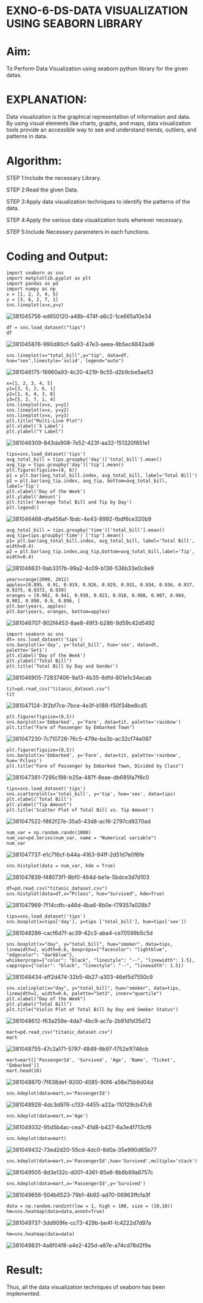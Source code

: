 # EXNO-6-DS-DATA VISUALIZATION USING SEABORN LIBRARY

# Aim:
  To Perform Data Visualization using seaborn python library for the given datas.

# EXPLANATION:
Data visualization is the graphical representation of information and data. By using visual elements like charts, graphs, and maps, data visualization tools provide an accessible way to see and understand trends, outliers, and patterns in data.

# Algorithm:
STEP 1:Include the necessary Library.

STEP 2:Read the given Data.

STEP 3:Apply data visualization techniques to identify the patterns of the data.

STEP 4:Apply the various data visualization tools wherever necessary.

STEP 5:Include Necessary parameters in each functions.

# Coding and Output:
```
import seaborn as sns
import matplotlib.pyplot as plt
import pandas as pd
import numpy as np
x = [1, 2, 3, 4, 5]
y = [3, 6, 2, 7, 1]
sns.lineplot(x=x,y=y)
```
![381045756-ed650120-a48b-474f-a6c2-1ce665a10e34](https://github.com/user-attachments/assets/473e9df5-999b-472a-9982-c48a1017c84c)
```
df = sns.load_dataset("tips")
df
```
![381045876-990d80cf-5a93-47e3-aeea-8b5ec6842ad8](https://github.com/user-attachments/assets/4952f890-8ea7-47a5-a9b2-706b1531b902)
```
sns.lineplot(x="total_bill",y="tip", data=df, hue="sex",linestyle='solid', legend="auto")
```
![381046175-16960a93-4c20-4219-9c55-d2b9cbe5ae53](https://github.com/user-attachments/assets/7efdcbd2-6b66-4c77-99c6-7b1eec7a0eec)
```
x=[1, 2, 3, 4, 5]
y1=[3, 5, 2, 6, 1]
y2=[1, 6, 4, 3, 8]
y3=[5, 2, 7, 1, 4]
sns.lineplot(x=x, y=y1)
sns.lineplot(x=x, y=y2)
sns.lineplot(x=x, y=y3)
plt.title("Multi-Line Plot")
plt.xlabel('X Label')
plt.ylabel("Y Label")
```
![381046309-843da908-7e52-423f-aa32-151320f851e1](https://github.com/user-attachments/assets/969781ef-b8bb-4564-9273-573fc912a565)
```
tips=sns.load_dataset('tips')
avg_total_bill = tips.groupby('day')['total_bill'].mean()
avg_tip = tips.groupby('day')['tip'].mean()
plt.figure(figsize=(8, 6))
p1 = plt.bar(avg_total_bill.index, avg_total_bill, label='Total Bill')
p2 = plt.bar(avg_tip.index, avg_tip, bottom=avg_total_bill, label='Tip')
plt.xlabel('Day of the Week')
plt.ylabel('Amount')
plt.title('Average Total Bill and Tip by Day')
plt.legend()
```
![381046468-dfa456af-1bdc-4e43-8992-fbdf6ce320b9](https://github.com/user-attachments/assets/97a1748a-7fe7-4c80-b7de-8541140283cf)
```
avg_total_bill = tips.groupby('time')['total_bill'].mean() 
avg_tip=tips.groupby('time') ['tip'].mean()
p1= plt.bar(avg_total_bill.index, avg_total_bill, label='Total Bill', width=0.4)
p2 = plt.bar(avg_tip.index,avg_tip,bottom=avg_total_bill,label='Tip', width=0.4)
```
![381046631-9ab3317b-99a2-4c09-b136-536b33e0c8e9](https://github.com/user-attachments/assets/84ef7a94-7a9d-4b42-a2e0-2180576a5ec6)
```
years=range(2000, 2012)
apples=[0.895, 0.91, 0.919, 0.926, 0.929, 0.931, 0.934, 0.936, 0.937, 0.9375, 0.9372, 0.939] 
oranges = [0.962, 0.941, 0.930, 0.923, 0.918, 0.908, 0.907, 0.904, 0.901, 0.898, 0.9, 0.896, ]
plt.bar(years, apples)
plt.bar(years, oranges, bottom=apples)
```
![381046707-802f4453-8ae8-49f3-b286-9d59c42d5492](https://github.com/user-attachments/assets/6b3728a4-85a3-47cb-b341-46fcf04b586e)
```
import seaborn as sns
dt= sns.load_dataset('tips')
sns.barplot(x='day', y='total_bill', hue='sex', data=dt, palette='Set1')
plt.xlabel('Day of the Week')
plt.ylabel("Total Bill")
plt.title('Total Bill by Day and Gender')
```
![381046905-72837406-9a13-4b35-8dfd-801e1c34ecab](https://github.com/user-attachments/assets/15be4d71-d170-4b97-a0ad-d1a3424cd427)
```
tit=pd.read_csv("titanic_dataset.csv")
tit
```
![381047124-3f2bf7ce-7bce-4e3f-b188-f50f34be8cd5](https://github.com/user-attachments/assets/9e707a4e-710e-4a9f-85f4-cb4336e51796)
```
plt.figure(figsize=(8,5))
sns.barplot(x='Embarked', y='Fare', data=tit, palette='rainbow') 
plt.title("Fare of Passenger by Embarked Town")
```
![381047230-7c710728-76c5-479e-ba3b-ac32cf74e087](https://github.com/user-attachments/assets/fc868a90-c62f-4dc2-8e52-2de222a360e5)
```
plt.figure(figsize=(8,5))
sns.barplot(x='Embarked', y='Fare', data=tit, palette='rainbow', hue='Pclass') 
plt.title("Fare of Passenger by Embarked Town, Divided by Class")
```
![381047381-7295c198-b25a-487f-8eae-db695fa7f6c0](https://github.com/user-attachments/assets/8aa65a81-6ae2-4c08-8ce8-77495cb0fb74)
```
tips=sns.load_dataset('tips')
sns.scatterplot(x='total_bill', y='tip', hue='sex', data=tips)
plt.xlabel('Total Bill')
plt.ylabel("Tip Amount")
plt.title('Scatter Plot of Total Bill vs. Tip Amount')
```
![381047522-f862f27e-35a5-43d8-ac16-2797cd9270ad](https://github.com/user-attachments/assets/65c08328-60a2-4428-baab-906921b2c443)
```
num_var = np.random.randn(1000)
num_var=pd.Series(num_var, name = "Numerical variable")
num_var
```
![381047737-e1c716cf-b44a-4163-94ff-2d51d7e0f6fe](https://github.com/user-attachments/assets/2f4cc88b-77f2-44b7-a6cd-19ea9eddeb5a)
```
sns.histplot(data = num_var, kde = True)
```
![381047839-f48073f1-8bf0-464d-be1e-5bdce3d7d103](https://github.com/user-attachments/assets/01894122-3236-4009-b7a8-3f0ada35b019)
```
df=pd.read_csv("titanic_dataset.csv")
sns.histplot(data=df,x="Pclass", hue="Survived", kde=True)
```
![381047969-7f14cdfc-a46d-4ba6-8b0e-f79357a028b7](https://github.com/user-attachments/assets/77cbe190-de17-4b37-826a-25b8aacd5e15)
```
tips=sns.load_dataset('tips')
sns.boxplot(x=tips['day'], y=tips ['total_bill'], hue=tips['sex'])
```
![381048286-cacf6d7f-ac39-42c3-aba4-ce70599b5c5d](https://github.com/user-attachments/assets/b90d2081-e1b3-4977-bcb4-e269013c0605)
```
sns.boxplot(x="day", y="total_bill", hue="smoker", data=tips, linewidth=2, width=0.6, boxprops={"facecolor": "lightblue", "edgecolor": "darkblue"},
whiskerprops={"color": "black", "linestyle": "--", "linewidth": 1.5}, capprops={"color": "black", "linestyle": "--", "linewidth": 1.5})
```
![381048434-aff2d474-32b5-4b27-a303-46ef5d7550c9](https://github.com/user-attachments/assets/8206fb11-0d64-4c6c-b0f2-4ccf28a983a2)
```
sns.violinplot(x="day", y="total_bill", hue="smoker", data=tips, linewidth=2, width=0.6, palette="Set3", inner="quartile")
plt.xlabel("Day of the Week")
plt.ylabel("Total Bill")
plt.title("Violin Plot of Total Bill by Day and Smoker Status")
```
![381048612-f63a259e-4da7-4bc9-ac7a-2b91d1d35d72](https://github.com/user-attachments/assets/33d7e437-1b56-49c0-8153-25b018639983)
```
mart=pd.read_csv("titanic_dataset.csv")
mart
```
![381048755-47c2a171-5787-4849-8b97-f752e1f746cb](https://github.com/user-attachments/assets/c79cb71c-9475-467e-9f41-121a7c266698)
```
mart=mart[['PassengerId', 'Survived', 'Age', 'Name', 'Ticket', 'Embarked']] 
mart.head(10)
```
![381048870-7f638def-9200-4085-90f4-a58e75b9d04d](https://github.com/user-attachments/assets/d2a89d34-db30-4434-87de-704edf475bf6)
```
sns.kdeplot(data=mart,x='PassengerId')
```
![381048928-4dc3d976-c133-4455-a22a-110129cb47c6](https://github.com/user-attachments/assets/fc7c4f90-db8c-4baf-bd83-0d43e5d84fc9)
```
sns.kdeplot(data=mart,x='Age')
```
![381049332-95d5b4ac-cea7-41d8-b427-6a3e4f713cf9](https://github.com/user-attachments/assets/9f25ade2-9070-41a7-81a6-8b8ff1d3387d)
```
sns.kdeplot(data=mart)
```
![381049432-73ed2d20-55cd-4dc0-8d0a-35e990d65b77](https://github.com/user-attachments/assets/8dc85919-8f70-45e1-9f9b-edeb111e9b2a)
```
sns.kdeplot(data=mart,x='PassengerId',hue='Survived',multiple='stack')
```
![381049505-8d3e132c-d001-4361-85e6-8b6b69a6757c](https://github.com/user-attachments/assets/87bfa26e-e371-4840-a6a7-288f85d534dc)
```
sns.kdeplot(data=mart,x='PassengerId',y='Survived')
```
![381049656-504b6523-79b1-4b92-ad70-06963ffcfa3f](https://github.com/user-attachments/assets/42e973e5-f21f-49f0-8408-b1b41f89f51b)
```
data = np.random.randint(low = 1, high = 100, size = (10,10))
hm=sns.heatmap(data=data,annot=True)
```
![381049737-3dd909fe-cc73-429b-be4f-fc4222d7d97a](https://github.com/user-attachments/assets/4026981d-8f6e-4b12-a9db-6f67ed544104)
```
hm=sns.heatmap(data=data)
```
![381049831-4a8f04f8-a4e2-425d-a87e-a74cd78d2f9a](https://github.com/user-attachments/assets/c8c4e4b4-ace3-47a5-aeb0-b5e9bb02aa0c)


# Result:
Thus, all the data visualization techniques of seaborn has been implemented.
